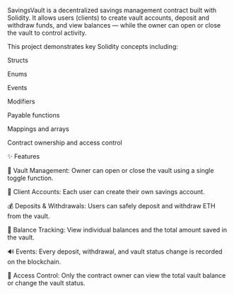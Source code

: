 SavingsVault is a decentralized savings management contract built with Solidity.
It allows users (clients) to create vault accounts, deposit and withdraw funds, and view balances — while the owner can open or close the vault to control activity.

This project demonstrates key Solidity concepts including:

Structs

Enums

Events

Modifiers

Payable functions

Mappings and arrays

Contract ownership and access control

✨ Features

🔐 Vault Management: Owner can open or close the vault using a single toggle function.

👥 Client Accounts: Each user can create their own savings account.

💰 Deposits & Withdrawals: Users can safely deposit and withdraw ETH from the vault.

🧾 Balance Tracking: View individual balances and the total amount saved in the vault.

🔊 Events: Every deposit, withdrawal, and vault status change is recorded on the blockchain.

🚫 Access Control: Only the contract owner can view the total vault balance or change the vault status.